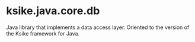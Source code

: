 # ksike.java.core.db
Java library that implements a data access layer. Oriented to the version of the Ksike framework for Java.
